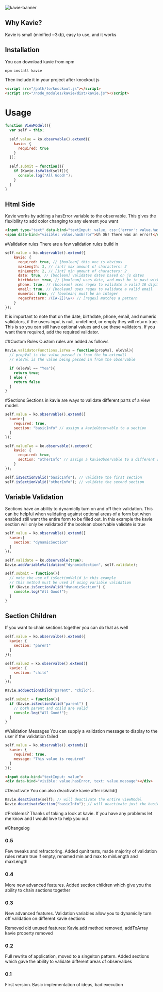 ![kavie-banner](https://cloud.githubusercontent.com/assets/6363089/13166491/cafa75c2-d685-11e5-8be8-3f878a9454f7.png)

## Why Kavie?
Kavie is small (minified ~3kb), easy to use, and it works

## Installation
You can download kavie from npm
```
npm install kavie
```

Then include it in your project after knockout js
```html
<script src="/path/to/knockout.js"></script>
<script src="/node_modules/kavie/dist/kavie.js"></script>
```

# Usage

```javascript
function ViewModel(){
  var self = this;
  
  self.value = ko.observable().extend({
    kavie: {
      required: true
    }
  });
  
  self.submit = function(){
    if (Kavie.isValid(self)){
      console.log("All Good!");
    }
  }
}
```
## Html Side
Kavie works by adding a hasError variable to the observable. This gives the flexibility to add color changing to any element you want

```html
<input type="text" data-bind="textInput: value, css:{'error': value.hasError}"/>
<span data-bind="visible: value.hasError">Uh Oh! There was an error!</span>
```

#Validation rules
There are a few validation rules build in

```javascript
self.value = ko.observable().extend({
    kavie: {
      required: true, // [boolean] this one is obvious
      maxLength: 3, // [int] max amount of characters: 3
      minLength: 2, // [int] min amount of characters: 2
      date: true, // [boolean] validates dates based on js dates
      birthdate: true, // [boolean] uses date, and must be in past with persons age less than 120
      phone: true, // [boolean] uses regex to validate a valid 10 digit phone number
      email: true, // [boolean] uses regex to validate a valid email
      numeric: true, // [boolean] must be an integer
      regexPattern: /([A-Z])\w+/ // [regex] matches a pattern
    }
});
```
It is important to note that on the date, birthdate, phone, email, and numeric validators, if the users input is null, undefined, or empty they will return true. This is so you can still have optional values and use these validators. If you want them required, add the required validator.

##Custom Rules
Custom rules are added as follows

```javascript
Kavie.validatorFunctions.isYea = function(propVal, eleVal){
  // propVal is the value passed in from the ko.extend()
  // eleVal is the value being passed in from the observable

  if (eleVal == "Yea"){
    return true;
  } else {
    return false
  }
}
```
#Sections
Sections in kavie are ways to validate different parts of a view model.

```javascript
self.value = ko.observable().extend({
  kavie:{
    required: true,
    section: "basicInfo" // assign a kavieObservable to a section
  }
});

self.valueTwo = ko.observable().extend({
    kavie: {
      required: true,
      section: "otherInfo" // assign a kavieObservable to a different section
    }
});

self.isSectionValid("basicInfo"); // validate the first section
self.isSectionValid("otherInfo"); // validate the second section
```

## Variable Validation
Sections have an ability to dynamiclly turn on and off their validation. This can be helpful when validating against optional areas of a form but when enabled still want the entire form to be filled out. In this example the kavie section will only be validated if the boolean observable validate is true

```javascript
self.value = ko.observable().extend({
  kavie:{
    section: "dynamicSection"
  }
});

self.validate = ko.observable(true);
Kavie.addVariableValidation("dynamicSection", self.validate);

self.submit = function(){
  // note the use of isSectionValid in this example
  // this method must be used if using variable validation
  if (Kavie.isSectionValid("dynamicSection") { 
    console.log("All Good!");
  }
}
```
## Section Children
If you want to chain sections together you can do that as well

```javascript
self.value = ko.observalbe().extend({
  kavie: {
    section: "parent"
  }
});

self.value2 = ko.observalbe().extend({
  kavie: {
    section: "child"
  }
});

Kavie.addSectionChild("parent", "child");

self.submit = function(){
  if (Kavie.isSectionValid("parent") { 
    // both parent and child are valid
    console.log("All Good!");
  }
}
```

#Validation Messages
You can supply a validation message to display to the user if the validation failed

```javascript
self.value = ko.observable().extends({
  kavie: {
    required: true,
    message: "This value is required"
  }
});
```
```html
<input data-bind="textInput: value">
<div data-bind="visible: value.hasError, text: value.message"></div>
```

#Deactivate
You can also deactivate kavie after isValid()

```javascript
Kavie.deactivate(self); // will deactivate the entire viewModel
Kavie.deactivateSection("basicInfo"); // will deactivate just the basicInfo section
```

#Problems?
Thanks of taking a look at kavie. If you have any problems let me know and I would love to help you out


#Changelog

### 0.5
Few tweaks and refractoring. Added qunit tests, made majority of validation rules return true if empty, renamed min and max to minLength and maxLength 

### 0.4
More new advanced features. Added section children which give you the ability to chain sections together

### 0.3
New advanced features. Validation variables allow you to dynamiclly turn off validation on different kavie sections

Removed old unused features: Kavie.add method removed, addToArray kavie property removed

### 0.2
Full rewrite of application, moved to a singelton pattern. Added sections which gave the ability to validate different areas of observalbes

### 0.1
First version. Basic implementation of ideas, bad execution

